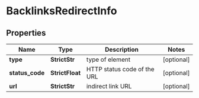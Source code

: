 # BacklinksRedirectInfo


## Properties

| Name | Type | Description | Notes |
|------------ | ------------- | ------------- | -------------|
**type** | **StrictStr** | type of element |[optional]|
**status_code** | **StrictFloat** | HTTP status code of the URL |[optional]|
**url** | **StrictStr** | indirect link URL |[optional]|